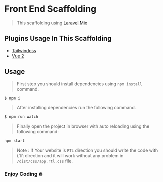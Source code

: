 # Front End Scaffolding

> This scaffolding using [Laravel Mix](https://laravel-mix.com)

## Plugins Usage In This Scaffolding
* [Tailwindcss](https://tailwindcss.com)
* [Vue 2](https://vuejs.org)

## Usage
> First step you should install dependencies using `npm install` command.
```bash
$ npm i
```
> After installing dependencies run the following command.
```bash
$ npm run watch
```

> Finally open the project in browser with auto reloading using the following command:
```bash
npm start
```


> Note : If Your website is `RTL` direction you should write the code with `LTR` direction and it will work without any problem in `/dist/css/app.rtl.css` file.  

### Enjoy Coding 🔥